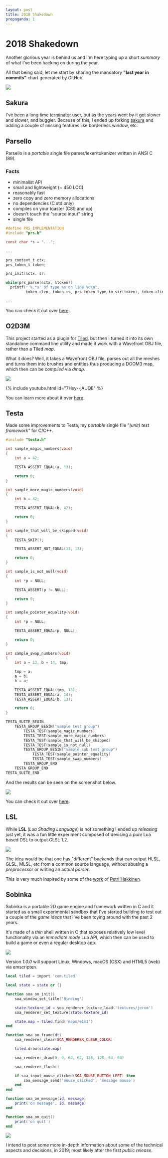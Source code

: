 ```yaml
---
layout: post
title: 2018 Shakedown
propaganda: 1
---
```

2018 Shakedown
==============
Another glorious year is behind us and I'm here typing up a short _summary_ of what I've been
hacking on during the year.

All that being said, let me start by sharing the mandatory **"last year in commits"** chart generated
by GitHub.

![](/media/github/2018.png)

Sakura
------
I've been a long time [terminator][3] user, but as the years went by it got slower and slower,
and buggier. Because of this, I ended up forking [sakura][4] and adding a couple of missing
features like borderless window, etc.

Parsello
--------
Parsello is a _portable_ single file parser/lexer/tokenizer written in ANSI C (89).

### Facts
* minimalist API
* small and lightweight (~ 450 LOC)
* reasonably fast
* zero copy and zero memory allocations
* no dependencies (C std only)
* compiles on your toaster (C89 and up)
* doesn't touch the "source input" string
* single file

```c
#define PRS_IMPLEMENTATION
#include "prs.h"

const char *s = "...";

...

prs_context_t ctx;
prs_token_t token;

prs_init(&ctx, s);

while(prs_parse(&ctx, &token))
  printf("'%.*s' of type %s on line %d\n",
         token->len, token->s, prs_token_type_to_str(token), token->line);

...
```

You can check it out over [here][5].

O2D3M
-----
This project started as a plugin for [Tiled][6], but then I turned it into its
own standalone command line utility and made it work with a Wavefront OBJ file,
rather than a Tiled _map_.

What it does? Well, it takes a Wavefront OBJ file, parses out all the meshes
and turns them into brushes and entities thus producing a DOOM3 map, which
then can be _compiled_ via _dmap_.

![](/media/2018/o2d3m.png)

{% include youtube.html id="7Hsy--jAUQE" %}

You can learn more about it over [here][7].

Testa
-----
Made some improvements to Testa, my _portable_ single file _"(unit) test framework"_ for C/C++.

```c
#include "testa.h"

int sample_magic_numbers(void)
{
	int a = 42;

	TESTA_ASSERT_EQUAL(a, 13);

	return 0;
}

int sample_more_magic_numbers(void)
{
	int b = 42;

	TESTA_ASSERT_EQUAL(b, 42);

	return 0;
}

int sample_that_will_be_skipped(void)
{
	TESTA_SKIP();

	TESTA_ASSERT_NOT_EQUAL(13, 13);

	return 0;
}

int sample_is_not_null(void)
{
	int *p = NULL;

	TESTA_ASSERT(p != NULL);

	return 0;
}

int sample_pointer_equality(void)
{
	int *p = NULL;

	TESTA_ASSERT_EQUAL(p, NULL);

	return 0;
}

int sample_swap_numbers(void)
{
	int a = 13, b = 14, tmp;

	tmp = a;
	a = b;
	b = a;

	TESTA_ASSERT_EQUAL(tmp, 13);
	TESTA_ASSERT_EQUAL(a, 14);
	TESTA_ASSERT_EQUAL(b, 13);

	return 0;
}

TESTA_SUITE_BEGIN
	TESTA_GROUP_BEGIN("sample test group")
		TESTA_TEST(sample_magic_numbers)
		TESTA_TEST(sample_more_magic_numbers)
		TESTA_TEST(sample_that_will_be_skipped)
		TESTA_TEST(sample_is_not_null)
		TESTA_GROUP_BEGIN("sample sub test group")
			TESTA_TEST(sample_pointer_equality)
			TESTA_TEST(sample_swap_numbers)
		TESTA_GROUP_END
	TESTA_GROUP_END
TESTA_SUITE_END
```

And the results can be seen on the screenshot below.

![](/media/2017/testa.png)

You can check it out over [here][0].

LSL
---
While **LSL** (_Lua Shading Language_) is not something I ended up _releasing_ just yet,
it was a fun little experiment composed of devising a _pure_ Lua based DSL to output
GLSL 1.2.

![](/media/2018/lsl.png)

The idea would be that one has "different" backends that can output HLSL, GLSL, MLSL, etc
from a common source language, without abusing a _preprocessor_ or writing an actual _parser_.

This is very much inspired by some of the [work][2] of [Petri Hakkinen][1].

Sobinka
-------
Sobinka is a portable 2D game engine and framework written in C and it started as a small
experimental sandbox that I've started building to test out a couple of the _game ideas_
that I've been toying around with the past 2 years.

It's made of a _thin_ shell written in C that exposes relatively low level functionality
via an _immediate mode_ Lua API, which then can be used to build a game or
even a regular desktop app.

![](/media/2018/sobinka.png)

Version _1.0.0_ will support Linux, Windows, macOS (OSX) and HTML5 (web) via emscripten.

```lua
local tiled = import 'com.tiled'

local state = state or {}

function soa_on_init()
	soa_window_set_title('Binding')

	state.texture_id = soa_renderer_texture_load('textures/jerom')
	soa_renderer_set_texture(state.texture_id)

	state.map = tiled.find('maps/e1m1')
end

function soa_on_frame(dt)
	soa_renderer_clear(SOA_RENDERER_CLEAR_COLOR)

	tiled.draw(state.map)

    soa_renderer_draw(0, 0, 64, 64, 128, 128, 64, 64)

	soa_renderer_flush()

	if soa_input_mouse_clicked(SOA_MOUSE_BUTTON_LEFT) then
		soa_message_send('mouse_clicked', 'message mouse')
	end
end

function soa_on_message(id, message)
	print('on message', id, message)
end

function soa_on_quit()
	print('on quit')
end
```

![](/media/2018/sobinka_example.png)

I intend to post some more in-depth information about some of the technical
aspects and decisions, in 2019; most likely after the first _public release_.

[0]: https://github.com/icebreaker/testa
[1]: https://twitter.com/petrih3/
[2]: http://petenpaja.blogspot.com/2016/11/shinobi-shader-system.html
[3]: https://en.wikipedia.org/wiki/Terminator_(terminal_emulator)
[4]: https://github.com/icebreaker/sakura
[5]: https://github.com/icebreaker/parsello
[6]: https://www.mapeditor.org/
[7]: https://github.com/icebreaker/o2d3m

